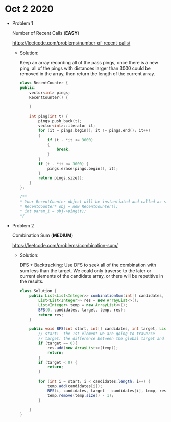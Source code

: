 # Oct 2 2020

- Problem 1

    Number of Recent Calls (**EASY**)

    https://leetcode.com/problems/number-of-recent-calls/

    - Solution:

        Keep an array recording all of the pass pings, once there is a new ping, all of the pings with distances larger than 3000 could be removed in the array, then return the length of the current array.

        ```C++
        class RecentCounter {
        public:
            vector<int> pings;
            RecentCounter() {
                
            }
            
            int ping(int t) {
                pings.push_back(t);
                vector<int>::iterator it;
                for (it = pings.begin(); it != pings.end(); it++)
                {
                    if (t - *it <= 3000)
                    {
                        break;
                    }
                }
                if (t - *it <= 3000) {
                    pings.erase(pings.begin(), it);
                }
                return pings.size();
            }
        };

        /**
        * Your RecentCounter object will be instantiated and called as such:
        * RecentCounter* obj = new RecentCounter();
        * int param_1 = obj->ping(t);
        */
        ```

- Problem 2

    Combination Sum (**MEDIUM**)

    https://leetcode.com/problems/combination-sum/

    - Solution:

        DFS + Backtracking: Use DFS to seek all of the combination with sum less than the target. We could only traverse to the later or current elements of the candidate array, or there will be repetitive in the results.

        ```JAVA
        class Solution {
            public List<List<Integer>> combinationSum(int[] candidates, int target) {
                List<List<Integer>> res = new ArrayList<>();
                List<Integer> temp = new ArrayList<>();
                BFS(0, candidates, target, temp, res);
                return res;
            }
            
            public void BFS(int start, int[] candidates, int target, List<Integer> temp, List<List<Integer>> res){
                // start:  the 1st element we are going to traverse
                // target: the difference between the global target and the current sum.
                if (target == 0){
                    res.add(new ArrayList<>(temp));
                    return;
                }
                if (target < 0) {
                    return;
                }
                
                for (int i = start; i < candidates.length; i++) {
                    temp.add(candidates[i]);
                    BFS(i, candidates, target - candidates[i], temp, res);
                    temp.remove(temp.size() - 1);
                }
                
            }
        }
        ``` 

